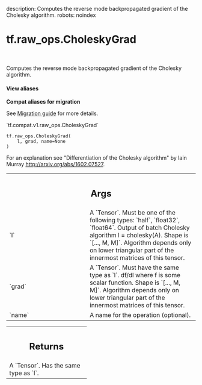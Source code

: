 description: Computes the reverse mode backpropagated gradient of the Cholesky algorithm.
robots: noindex

# tf.raw_ops.CholeskyGrad

<!-- Insert buttons and diff -->

<table class="tfo-notebook-buttons tfo-api nocontent" align="left">

</table>



Computes the reverse mode backpropagated gradient of the Cholesky algorithm.


<section class="expandable">
  <h4 class="showalways">View aliases</h4>
  <p>
<b>Compat aliases for migration</b>
<p>See
<a href="https://www.tensorflow.org/guide/migrate">Migration guide</a> for
more details.</p>
<p>`tf.compat.v1.raw_ops.CholeskyGrad`</p>
</p>
</section>

<pre class="devsite-click-to-copy prettyprint lang-py tfo-signature-link">
<code>tf.raw_ops.CholeskyGrad(
    l, grad, name=None
)
</code></pre>



<!-- Placeholder for "Used in" -->

For an explanation see "Differentiation of the Cholesky algorithm" by
Iain Murray http://arxiv.org/abs/1602.07527.

<!-- Tabular view -->
 <table class="responsive fixed orange">
<colgroup><col width="214px"><col></colgroup>
<tr><th colspan="2"><h2 class="add-link">Args</h2></th></tr>

<tr>
<td>
`l`<a id="l"></a>
</td>
<td>
A `Tensor`. Must be one of the following types: `half`, `float32`, `float64`.
Output of batch Cholesky algorithm l = cholesky(A). Shape is `[..., M, M]`.
Algorithm depends only on lower triangular part of the innermost matrices of
this tensor.
</td>
</tr><tr>
<td>
`grad`<a id="grad"></a>
</td>
<td>
A `Tensor`. Must have the same type as `l`.
df/dl where f is some scalar function. Shape is `[..., M, M]`.
Algorithm depends only on lower triangular part of the innermost matrices of
this tensor.
</td>
</tr><tr>
<td>
`name`<a id="name"></a>
</td>
<td>
A name for the operation (optional).
</td>
</tr>
</table>



<!-- Tabular view -->
 <table class="responsive fixed orange">
<colgroup><col width="214px"><col></colgroup>
<tr><th colspan="2"><h2 class="add-link">Returns</h2></th></tr>
<tr class="alt">
<td colspan="2">
A `Tensor`. Has the same type as `l`.
</td>
</tr>

</table>

